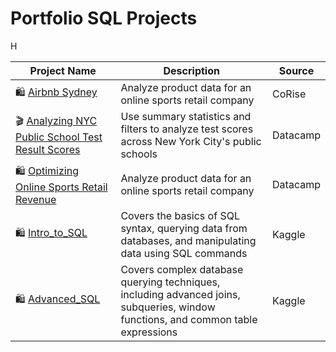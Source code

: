 # Portfolio SQL Projects

H


| Project Name | Description | Source |
|---|---|---|
| 🛍 [Airbnb Sydney](https://github.com/dimzachar/Projects-SQL/tree/master/Airbnb_Sydney) | Analyze product data for an online sports retail company | CoRise |
| 🎬 [Analyzing NYC Public School Test Result Scores](https://github.com/dimzachar/Projects-SQL/tree/master/Analyzing%20NYC%20Public%20School%20Test%20Result%20Scores)  | Use summary statistics and filters to analyze test scores across New York City's public schools | Datacamp |
| 🛍 [Optimizing Online Sports Retail Revenue](https://github.com/dimzachar/Projects-SQL/tree/master/Optimizing%20Online%20Sports%20Retail%20Revenue) | Analyze product data for an online sports retail company | Datacamp |
| 🛍 [Intro_to_SQL]() | Covers the basics of SQL syntax, querying data from databases, and manipulating data using SQL commands | Kaggle |
| 🛍 [Advanced_SQL]() | Covers complex database querying techniques, including advanced joins, subqueries, window functions, and common table expressions | Kaggle|

